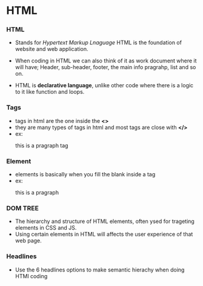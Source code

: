 # HTML

### HTML 
- Stands for *Hypertext Markup Lnaguage* HTML is the foundation of website and web application.

- When coding in HTML we can also think of it as work document where it will have; Header, sub-header, footer, the main info pragrahp, list and so on.
- HTML is **declarative language**, unlike other code where there is a logic to it like function and loops.
         
### Tags
- tags in html are the one inside the **<>** 
- they are many types of tags in html and most tags are close with **</>**
- ex: <p></p> this is a pragraph tag

### Element 
- elements is basically when you fill the blank inside a tag
- ex: <p> this is a pragraph</p>

### DOM TREE 
- The hierarchy and structure of HTML elements, often ysed for trageting elements in CSS and JS.
- Using certain elements in HTML will affects the user experience of that web page.

### Headlines 
- Use the 6 headlines options to make semantic hierachy when doing HTMl coding
